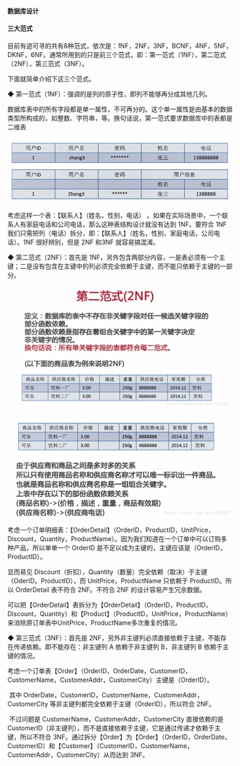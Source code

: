 #### 数据库设计



#### 三大范式

目前有迹可寻的共有8种范式，依次是：1NF，2NF，3NF，BCNF，4NF，5NF，DKNF，6NF。通常所用到的只是前三个范式，即：第一范式（1NF），第二范式（2NF），第三范式（3NF）。

下面就简单介绍下这三个范式。

◆ 第一范式（1NF）：强调的是列的原子性，即列不能够再分成其他几列。 

​    数据库表中的所有字段都是单一属性，不可再分的。这个单一属性是由基本的数据类型所构成的，如整数、字符串，等。换句话说，第一范式要求数据库中的表都是二维表

![img](../../images/20180619113029582.png)

考虑这样一个表：【联系人】（姓名，性别，电话） 。如果在实际场景中，一个联系人有家庭电话和公司电话，那么这种表结构设计就没有达到 1NF。要符合 1NF 我们只需把列（电话）拆分，即：【联系人】（姓名，性别，家庭电话，公司电话）。1NF 很好辨别，但是 2NF 和3NF 就容易搞混淆。

◆ 第二范式（2NF）：首先是 1NF，另外包含两部分内容，一是表必须有一个主键；二是没有包含在主键中的列必须完全依赖于主键，而不能只依赖于主键的一部分。 

![img](../../images/20180619113137637.png)





![img](../../images/20180619113156274.png)



考虑一个订单明细表：【OrderDetail】（OrderID，ProductID，UnitPrice，Discount，Quantity，ProductName）。因为我们知道在一个订单中可以订购多种产品，所以单单一个 OrderID 是不足以成为主键的，主键应该是（OrderID，ProductID）。

显而易见 Discount（折扣），Quantity（数量）完全依赖（取决）于主键（OderID，ProductID），而 UnitPrice，ProductName 只依赖于 ProductID。所以 OrderDetail 表不符合 2NF。不符合 2NF 的设计容易产生冗余数据。

可以把【OrderDetail】表拆分为【OrderDetail】（OrderID，ProductID，Discount，Quantity）和【Product】（ProductID，UnitPrice，ProductName）来消除原订单表中UnitPrice，ProductName多次重复的情况。

◆ 第三范式（3NF）：首先是 2NF，另外非主键列必须直接依赖于主键，不能存在传递依赖。即不能存在：非主键列 A 依赖于非主键列 B，非主键列 B 依赖于主键的情况。

​    考虑一个订单表【Order】（OrderID，OrderDate，CustomerID，CustomerName，CustomerAddr，CustomerCity）主键是（OrderID）。

​    其中 OrderDate，CustomerID，CustomerName，CustomerAddr，CustomerCity 等非主键列都完全依赖于主键（OrderID），所以符合 2NF。

​    不过问题是 CustomerName，CustomerAddr，CustomerCity 直接依赖的是 CustomerID（非主键列），而不是直接依赖于主键，它是通过传递才依赖于主键，所以不符合 3NF。通过拆分【Order】为【Order】（OrderID，OrderDate，CustomerID）和【Customer】（CustomerID，CustomerName，CustomerAddr，CustomerCity）从而达到 3NF。
